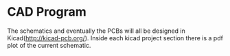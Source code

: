 # CAD Program
The schematics and eventually the PCBs will all be designed in Kicad(http://kicad-pcb.org/). Inside each kicad project section there is a pdf plot of the current schematic.
